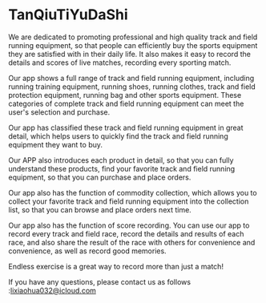 # TanQiuTiYuDaShi

We are dedicated to promoting professional and high quality track and field running equipment, so that people can efficiently buy the sports equipment they are satisfied with in their daily life. It also makes it easy to record the details and scores of live matches, recording every sporting match.

Our app shows a full range of track and field running equipment, including running training equipment, running shoes, running clothes, track and field protection equipment, running bag and other sports equipment. These categories of complete track and field running equipment can meet the user's selection and purchase.

Our app has classified these track and field running equipment in great detail, which helps users to quickly find the track and field running equipment they want to buy.

Our APP also introduces each product in detail, so that you can fully understand these products, find your favorite track and field running equipment, so that you can purchase and place orders.

Our app also has the function of commodity collection, which allows you to collect your favorite track and field running equipment into the collection list, so that you can browse and place orders next time.

Our app also has the function of score recording. You can use our app to record every track and field race, record the details and results of each race, and also share the result of the race with others for convenience and convenience, as well as record good memories.

Endless exercise is a great way to record more than just a match!

If you have any questions, please contact us as follows :lixiaohua032@icloud.com

